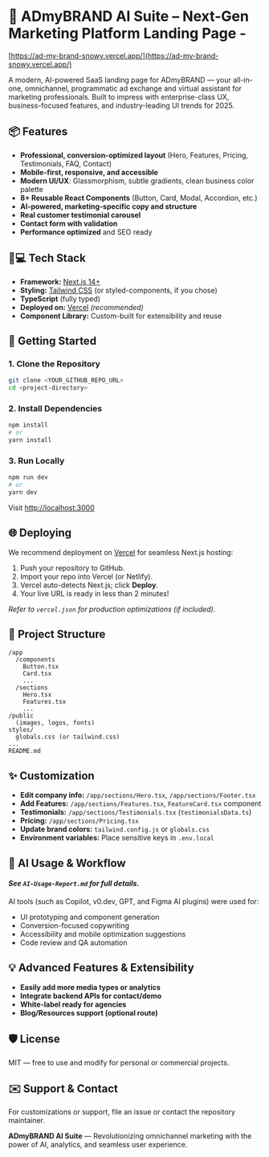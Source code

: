 # 🚀 ADmyBRAND AI Suite – Next-Gen Marketing Platform Landing Page - 
[https://ad-my-brand-snowy.vercel.app/](https://ad-my-brand-snowy.vercel.app/)

A modern, AI-powered SaaS landing page for ADmyBRAND — your all-in-one, omnichannel, programmatic ad exchange and virtual assistant for marketing professionals.
Built to impress with enterprise-class UX, business-focused features, and industry-leading UI trends for 2025.

## 📦 Features

- **Professional, conversion-optimized layout** (Hero, Features, Pricing, Testimonials, FAQ, Contact)
- **Mobile-first, responsive, and accessible**
- **Modern UI/UX**: Glassmorphism, subtle gradients, clean business color palette
- **8+ Reusable React Components** (Button, Card, Modal, Accordion, etc.)
- **AI-powered, marketing-specific copy and structure**
- **Real customer testimonial carousel**
- **Contact form with validation**
- **Performance optimized** and SEO ready


## 🧑💻 Tech Stack

- **Framework:** [Next.js 14+](https://nextjs.org/)
- **Styling:** [Tailwind CSS](https://tailwindcss.com/) (or styled-components, if you chose)
- **TypeScript** (fully typed)
- **Deployed on:** [Vercel](https://vercel.com/) _(recommended)_
- **Component Library:** Custom-built for extensibility and reuse


## 🚀 Getting Started

### 1. **Clone the Repository**

```bash
git clone <YOUR_GITHUB_REPO_URL>
cd <project-directory>
```


### 2. **Install Dependencies**

```bash
npm install
# or
yarn install
```


### 3. **Run Locally**

```bash
npm run dev
# or
yarn dev
```

Visit [http://localhost:3000](http://localhost:3000)

## 🌐 Deploying

We recommend deployment on [Vercel](https://vercel.com/) for seamless Next.js hosting:

1. Push your repository to GitHub.
2. Import your repo into Vercel (or Netlify).
3. Vercel auto-detects Next.js; click **Deploy**.
4. Your live URL is ready in less than 2 minutes!

_Refer to `vercel.json` for production optimizations (if included)._

## 📂 Project Structure

```
/app
  /components
    Button.tsx
    Card.tsx
    ...
  /sections
    Hero.tsx
    Features.tsx
    ...
/public
  (images, logos, fonts)
styles/
  globals.css (or tailwind.css)
...
README.md
```


## ✨ Customization

- **Edit company info:** `/app/sections/Hero.tsx`, `/app/sections/Footer.tsx`
- **Add Features:** `/app/sections/Features.tsx`, `FeatureCard.tsx` component
- **Testimonials:** `/app/sections/Testimonials.tsx` (`testimonialsData.ts`)
- **Pricing:** `/app/sections/Pricing.tsx`
- **Update brand colors:** `tailwind.config.js` or `globals.css`
- **Environment variables:** Place sensitive keys in `.env.local`


## 🎯 AI Usage \& Workflow

#### _See `AI-Usage-Report.md` for full details._

AI tools (such as Copilot, v0.dev, GPT, and Figma AI plugins) were used for:

- UI prototyping and component generation
- Conversion-focused copywriting
- Accessibility and mobile optimization suggestions
- Code review and QA automation


## 💡 Advanced Features \& Extensibility

- **Easily add more media types or analytics**
- **Integrate backend APIs for contact/demo**
- **White-label ready for agencies**
- **Blog/Resources support (optional route)**


## 🛡️ License

MIT — free to use and modify for personal or commercial projects.

## ✉️ Support \& Contact

For customizations or support, file an issue or contact the repository maintainer.

**ADmyBRAND AI Suite** — Revolutionizing omnichannel marketing with the power of AI, analytics, and seamless user experience.


